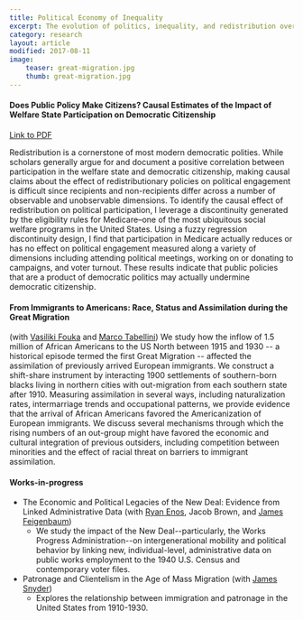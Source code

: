 ```yaml
---
title: Political Economy of Inequality
excerpt: The evolution of politics, inequality, and redistribution over the long-run.
category: research
layout: article
modified: 2017-08-11
image:
    teaser: great-migration.jpg
    thumb: great-migration.jpg
---
```


#### Does Public Policy Make Citizens? Causal Estimates of the Impact of Welfare State Participation on Democratic Citizenship
[Link to PDF]({{site.url}}/files/mazumder_medicare_v4_full.pdf)

Redistribution is a cornerstone of most modern democratic polities. While scholars generally argue for and document a positive correlation between participation in the welfare state and democratic citizenship, making causal claims about the effect of redistributionary policies on political engagement is difficult since recipients and non-recipients differ across a number of observable and unobservable dimensions. To identify the causal effect of redistribution on political participation, I leverage a discontinuity generated by the eligibility rules for Medicare–one of the most ubiquitous social welfare programs in the United States. Using a fuzzy regression discontinuity design, I find that participation in Medicare actually reduces or has no effect on political engagement measured along a variety of dimensions including attending political meetings, working on or donating to campaigns, and voter turnout. These results indicate that public policies that are a product of democratic politics may actually undermine democratic citizenship.

#### From Immigrants to Americans: Race, Status and Assimilation during the Great Migration

\(with [Vasiliki Fouka](https://people.stanford.edu/vfouka/) and [Marco Tabellini](http://economics.mit.edu/grad/mtabe))
We study how the inflow of 1.5 million of African Americans to the US North between 1915 and 1930 -- a historical episode termed the first Great Migration -- affected the assimilation of previously arrived European immigrants. We construct a shift-share instrument by interacting 1900 settlements of southern-born blacks living in northern cities with out-migration from each southern state after 1910. Measuring assimilation in several ways, including naturalization rates, intermarriage trends and occupational patterns, we provide evidence that the arrival of African Americans favored the Americanization of European immigrants. We discuss several mechanisms through which the rising numbers of an out-group might have favored the economic and cultural integration of previous outsiders, including competition between minorities and the effect of racial threat on barriers to immigrant assimilation.

#### Works-in-progress

* The Economic and Political Legacies of the New Deal: Evidence from Linked Administrative Data \(with [Ryan Enos](http://ryandenos.com/), Jacob Brown, and [James Feigenbaum](http://jamesfeigenbaum.github.io/)\)
	* We study the impact of the New Deal--particularly, the Works Progress Administration--on intergenerational mobility and political behavior by linking new, individual-level, administrative data on public works employment to the 1940 U.S. Census and contemporary voter files.
* Patronage and Clientelism in the Age of Mass Migration \(with [James Snyder](https://scholar.harvard.edu/jsnyder/home)\)
	* Explores the relationship between immigration and patronage in the United States from 1910-1930.